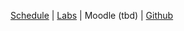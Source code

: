 
[Schedule]({{site.baseurl}}webapplications/schedule/index.html) 
| [Labs]({{site.baseurl}}webapplications/labs/index.html)
| Moodle (tbd)
| [Github](https://github.com/htw-imi-webapplications) 

